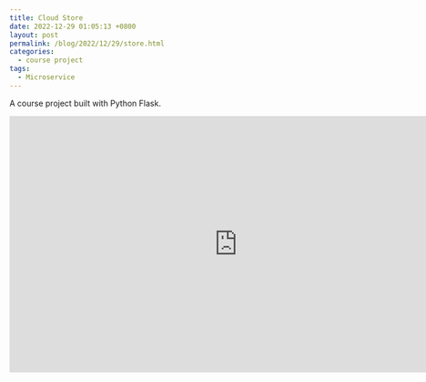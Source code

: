```yaml
---
title: Cloud Store
date: 2022-12-29 01:05:13 +0800
layout: post
permalink: /blog/2022/12/29/store.html
categories:
  - course project
tags:
  - Microservice
---
```

A course project built with Python Flask.

<iframe
src="https://www.youtube.com/embed/toVglAX3W1E"
width="800"
height="450"
frameborder="0"
allowfullscreen>
</iframe>
